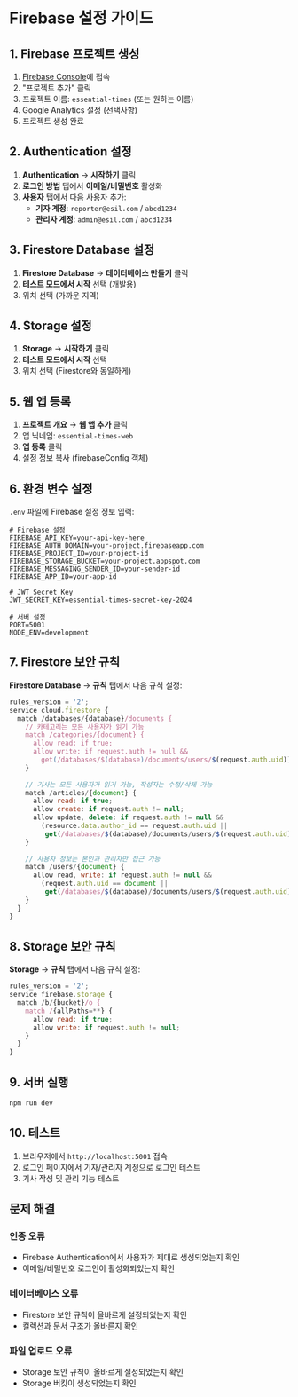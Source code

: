 # Firebase 설정 가이드

## 1. Firebase 프로젝트 생성

1. [Firebase Console](https://console.firebase.google.com/)에 접속
2. "프로젝트 추가" 클릭
3. 프로젝트 이름: `essential-times` (또는 원하는 이름)
4. Google Analytics 설정 (선택사항)
5. 프로젝트 생성 완료

## 2. Authentication 설정

1. **Authentication** → **시작하기** 클릭
2. **로그인 방법** 탭에서 **이메일/비밀번호** 활성화
3. **사용자** 탭에서 다음 사용자 추가:
   - **기자 계정**: `reporter@esil.com` / `abcd1234`
   - **관리자 계정**: `admin@esil.com` / `abcd1234`

## 3. Firestore Database 설정

1. **Firestore Database** → **데이터베이스 만들기** 클릭
2. **테스트 모드에서 시작** 선택 (개발용)
3. 위치 선택 (가까운 지역)

## 4. Storage 설정

1. **Storage** → **시작하기** 클릭
2. **테스트 모드에서 시작** 선택
3. 위치 선택 (Firestore와 동일하게)

## 5. 웹 앱 등록

1. **프로젝트 개요** → **웹 앱 추가** 클릭
2. 앱 닉네임: `essential-times-web`
3. **앱 등록** 클릭
4. 설정 정보 복사 (firebaseConfig 객체)

## 6. 환경 변수 설정

`.env` 파일에 Firebase 설정 정보 입력:

```env
# Firebase 설정
FIREBASE_API_KEY=your-api-key-here
FIREBASE_AUTH_DOMAIN=your-project.firebaseapp.com
FIREBASE_PROJECT_ID=your-project-id
FIREBASE_STORAGE_BUCKET=your-project.appspot.com
FIREBASE_MESSAGING_SENDER_ID=your-sender-id
FIREBASE_APP_ID=your-app-id

# JWT Secret Key
JWT_SECRET_KEY=essential-times-secret-key-2024

# 서버 설정
PORT=5001
NODE_ENV=development
```

## 7. Firestore 보안 규칙

**Firestore Database** → **규칙** 탭에서 다음 규칙 설정:

```javascript
rules_version = '2';
service cloud.firestore {
  match /databases/{database}/documents {
    // 카테고리는 모든 사용자가 읽기 가능
    match /categories/{document} {
      allow read: if true;
      allow write: if request.auth != null && 
        get(/databases/$(database)/documents/users/$(request.auth.uid)).data.role == 'admin';
    }
    
    // 기사는 모든 사용자가 읽기 가능, 작성자는 수정/삭제 가능
    match /articles/{document} {
      allow read: if true;
      allow create: if request.auth != null;
      allow update, delete: if request.auth != null && 
        (resource.data.author_id == request.auth.uid || 
         get(/databases/$(database)/documents/users/$(request.auth.uid)).data.role == 'admin');
    }
    
    // 사용자 정보는 본인과 관리자만 접근 가능
    match /users/{document} {
      allow read, write: if request.auth != null && 
        (request.auth.uid == document || 
         get(/databases/$(database)/documents/users/$(request.auth.uid)).data.role == 'admin');
    }
  }
}
```

## 8. Storage 보안 규칙

**Storage** → **규칙** 탭에서 다음 규칙 설정:

```javascript
rules_version = '2';
service firebase.storage {
  match /b/{bucket}/o {
    match /{allPaths=**} {
      allow read: if true;
      allow write: if request.auth != null;
    }
  }
}
```

## 9. 서버 실행

```bash
npm run dev
```

## 10. 테스트

1. 브라우저에서 `http://localhost:5001` 접속
2. 로그인 페이지에서 기자/관리자 계정으로 로그인 테스트
3. 기사 작성 및 관리 기능 테스트

## 문제 해결

### 인증 오류
- Firebase Authentication에서 사용자가 제대로 생성되었는지 확인
- 이메일/비밀번호 로그인이 활성화되었는지 확인

### 데이터베이스 오류
- Firestore 보안 규칙이 올바르게 설정되었는지 확인
- 컬렉션과 문서 구조가 올바른지 확인

### 파일 업로드 오류
- Storage 보안 규칙이 올바르게 설정되었는지 확인
- Storage 버킷이 생성되었는지 확인 